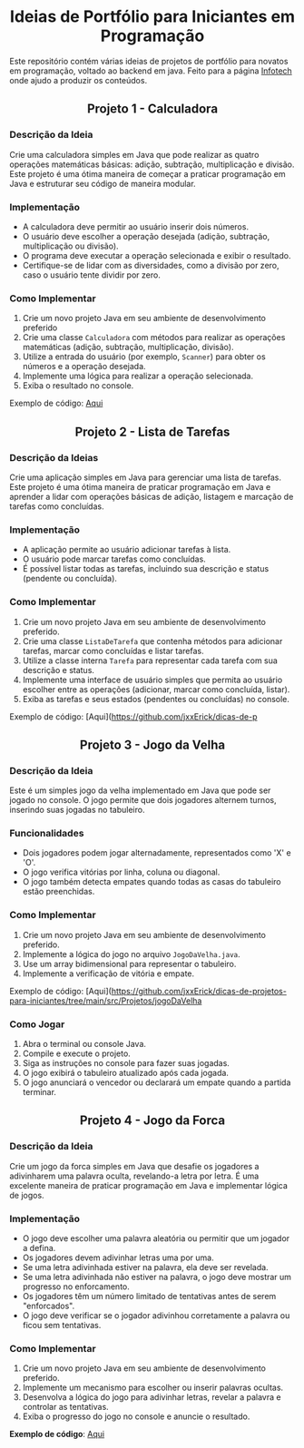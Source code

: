 <h1 align="center"> Ideias de Portfólio para Iniciantes em Programação </h1>

Este repositório contém várias ideias de projetos de portfólio para novatos em programação, voltado ao backend em java. Feito para a página [Infotech](https://www.instagram.com/infotech23_/) onde ajudo a produzir os conteúdos.


<h2 align="center"> Projeto 1 - Calculadora </h2>

### Descrição da Ideia

Crie uma calculadora simples em Java que pode realizar as quatro operações matemáticas básicas: adição, subtração, multiplicação e divisão. Este projeto é uma ótima maneira de começar a praticar programação em Java e estruturar seu código de maneira modular.

###  Implementação

- A calculadora deve permitir ao usuário inserir dois números.
- O usuário deve escolher a operação desejada (adição, subtração, multiplicação ou divisão).
- O programa deve executar a operação selecionada e exibir o resultado.
- Certifique-se de lidar com as diversidades, como a divisão por zero, caso o usuário tente dividir por zero.

### Como Implementar

1. Crie um novo projeto Java em seu ambiente de desenvolvimento preferido 
2. Crie uma classe `Calculadora` com métodos para realizar as operações matemáticas (adição, subtração, multiplicação, divisão).
3. Utilize a entrada do usuário (por exemplo, `Scanner`) para obter os números e a operação desejada.
4. Implemente uma lógica para realizar a operação selecionada.
5. Exiba o resultado no console.



Exemplo de código: [Aqui](https://github.com/jxxErick/dicas-de-projetos-para-iniciantes/blob/main/src/Projetos/calculadora/Calculadora.java)

<h2 align="center">Projeto 2 - Lista de Tarefas</h2>

### Descrição da Ideias

Crie uma aplicação simples em Java para gerenciar uma lista de tarefas. Este projeto é uma ótima maneira de praticar programação em Java e aprender a lidar com operações básicas de adição, listagem e marcação de tarefas como concluídas.

### Implementação

- A aplicação permite ao usuário adicionar tarefas à lista.
- O usuário pode marcar tarefas como concluídas.
- É possível listar todas as tarefas, incluindo sua descrição e status (pendente ou concluída).

### Como Implementar

1. Crie um novo projeto Java em seu ambiente de desenvolvimento preferido.
2. Crie uma classe `ListaDeTarefa` que contenha métodos para adicionar tarefas, marcar como concluídas e listar tarefas.
3. Utilize a classe interna `Tarefa` para representar cada tarefa com sua descrição e status.
4. Implemente uma interface de usuário simples que permita ao usuário escolher entre as operações (adicionar, marcar como concluída, listar).
5. Exiba as tarefas e seus estados (pendentes ou concluídas) no console.

Exemplo de código: [Aqui](https://github.com/jxxErick/dicas-de-p

<h2 align="center">Projeto 3 - Jogo da Velha </h2>

### Descrição da Ideia

Este é um simples jogo da velha implementado em Java que pode ser jogado no console. O jogo permite que dois jogadores alternem turnos, inserindo suas jogadas no tabuleiro.

### Funcionalidades

- Dois jogadores podem jogar alternadamente, representados como 'X' e 'O'.
- O jogo verifica vitórias por linha, coluna ou diagonal.
- O jogo também detecta empates quando todas as casas do tabuleiro estão preenchidas.

### Como Implementar

1. Crie um novo projeto Java em seu ambiente de desenvolvimento preferido.
2. Implemente a lógica do jogo no arquivo `JogoDaVelha.java`.
3. Use um array bidimensional para representar o tabuleiro.
4. Implemente a verificação de vitória e empate.

Exemplo de código: [Aqui](https://github.com/jxxErick/dicas-de-projetos-para-iniciantes/tree/main/src/Projetos/jogoDaVelha

### Como Jogar

1. Abra o terminal ou console Java.
2. Compile e execute o projeto.
3. Siga as instruções no console para fazer suas jogadas.
4. O jogo exibirá o tabuleiro atualizado após cada jogada.
5. O jogo anunciará o vencedor ou declarará um empate quando a partida terminar.

<h2 align="center"> Projeto 4 - Jogo da Forca </h2>

### Descrição da Ideia

Crie um jogo da forca simples em Java que desafie os jogadores a adivinharem uma palavra oculta, revelando-a letra por letra. É uma excelente maneira de praticar programação em Java e implementar lógica de jogos.

###  Implementação

- O jogo deve escolher uma palavra aleatória ou permitir que um jogador a defina.
- Os jogadores devem adivinhar letras uma por uma.
- Se uma letra adivinhada estiver na palavra, ela deve ser revelada.
- Se uma letra adivinhada não estiver na palavra, o jogo deve mostrar um progresso no enforcamento.
- Os jogadores têm um número limitado de tentativas antes de serem "enforcados".
- O jogo deve verificar se o jogador adivinhou corretamente a palavra ou ficou sem tentativas.

### Como Implementar

1. Crie um novo projeto Java em seu ambiente de desenvolvimento preferido.
2. Implemente um mecanismo para escolher ou inserir palavras ocultas.
3. Desenvolva a lógica do jogo para adivinhar letras, revelar a palavra e controlar as tentativas.
4. Exiba o progresso do jogo no console e anuncie o resultado.

**Exemplo de código**: [Aqui](https://github.com/jxxErick/dicas-de-projetos-para-iniciantes/tree/main/src/Projetos/jogoDaForca)
